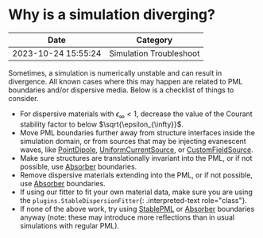 # Why is a simulation diverging?

| Date       | Category    |
|------------|-------------|
| 2023-10-24 15:55:24 | Simulation Troubleshoot |


Sometimes, a simulation is numerically unstable and can result in
divergence. All known cases where this may happen are related to PML
boundaries and/or dispersive media. Below is a checklist of things to
consider.

-   For dispersive materials with $\epsilon_{\infty} < 1$, decrease the
    value of the Courant stability factor to below
    $\sqrt{\epsilon_{\infty}}$.
-   Move PML boundaries further away from structure interfaces inside
    the simulation domain, or from sources that may be injecting
    evanescent waves, like [PointDipole](https://docs.flexcompute.com/projects/tidy3d/en/latest/api/_autosummary/tidy3d.PointDipole.html#tidy3d.PointDipole), [UniformCurrentSource](https://docs.flexcompute.com/projects/tidy3d/en/latest/api/_autosummary/tidy3d.UniformCurrentSource.html#tidy3d.UniformCurrentSource), or [CustomFieldSource](https://docs.flexcompute.com/projects/tidy3d/en/latest/api/_autosummary/tidy3d.CustomFieldSource.html#tidy3d.CustomFieldSource).
-   Make sure structures are translationally invariant into the PML, or
    if not possible, use [Absorber](https://docs.flexcompute.com/projects/tidy3d/en/latest/api/_autosummary/tidy3d.Absorber.html#tidy3d.Absorber)
    boundaries.
-   Remove dispersive materials extending into the PML, or if not
    possible, use [Absorber](https://docs.flexcompute.com/projects/tidy3d/en/latest/api/_autosummary/tidy3d.Absorber.html#tidy3d.Absorber)
    boundaries.
-   If using our fitter to fit your own material data, make sure you are
    using the `plugins.StableDispersionFitter`{: .interpreted-text
    role="class"}.
-   If none of the above work, try using [StablePML](https://docs.flexcompute.com/projects/tidy3d/en/latest/api/_autosummary/tidy3d.StablePML.html#tidy3d.StablePML) or [Absorber](https://docs.flexcompute.com/projects/tidy3d/en/latest/api/_autosummary/tidy3d.Absorber.html#tidy3d.Absorber)
    boundaries anyway (note: these may introduce more reflections than
    in usual simulations with regular PML).

